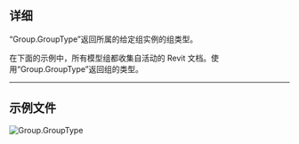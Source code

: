 ## 详细
“Group.GroupType”返回所属的给定组实例的组类型。

在下面的示例中，所有模型组都收集自活动的 Revit 文档。使用“Group.GroupType”返回组的类型。

___
## 示例文件

![Group.GroupType](./Revit.Elements.Group.GroupType_img.jpg)
